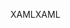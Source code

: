 <span data-ttu-id="db520-101">XAML</span><span class="sxs-lookup"><span data-stu-id="db520-101">XAML</span></span>